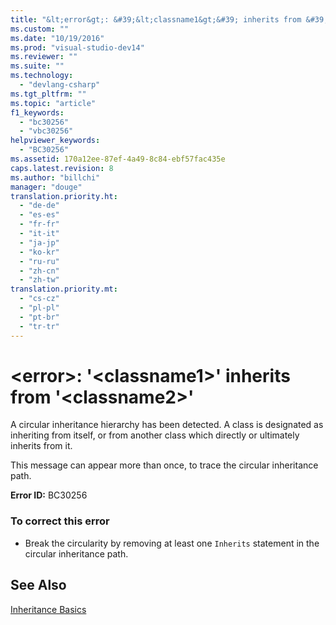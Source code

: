 ```yaml
---
title: "&lt;error&gt;: &#39;&lt;classname1&gt;&#39; inherits from &#39;&lt;classname2&gt;&#39; | hehe"
ms.custom: ""
ms.date: "10/19/2016"
ms.prod: "visual-studio-dev14"
ms.reviewer: ""
ms.suite: ""
ms.technology: 
  - "devlang-csharp"
ms.tgt_pltfrm: ""
ms.topic: "article"
f1_keywords: 
  - "bc30256"
  - "vbc30256"
helpviewer_keywords: 
  - "BC30256"
ms.assetid: 170a12ee-87ef-4a49-8c84-ebf57fac435e
caps.latest.revision: 8
ms.author: "billchi"
manager: "douge"
translation.priority.ht: 
  - "de-de"
  - "es-es"
  - "fr-fr"
  - "it-it"
  - "ja-jp"
  - "ko-kr"
  - "ru-ru"
  - "zh-cn"
  - "zh-tw"
translation.priority.mt: 
  - "cs-cz"
  - "pl-pl"
  - "pt-br"
  - "tr-tr"
---
```

# &lt;error&gt;: &#39;&lt;classname1&gt;&#39; inherits from &#39;&lt;classname2&gt;&#39;
A circular inheritance hierarchy has been detected. A class is designated as inheriting from itself, or from another class which directly or ultimately inherits from it.  
  
 This message can appear more than once, to trace the circular inheritance path.  
  
 **Error ID:** BC30256  
  
### To correct this error  
  
-   Break the circularity by removing at least one `Inherits` statement in the circular inheritance path.  
  
## See Also  
 [Inheritance Basics](../Topic/Inheritance%20Basics%20\(Visual%20Basic\).md)